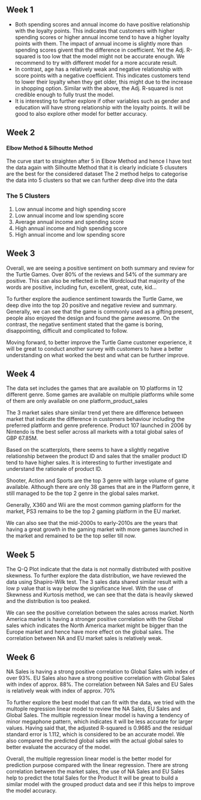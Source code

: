 ## Week 1

- Both spending scores and annual income do have positive relationship with the loyalty points. This indicates that customers with higher spending scores or higher annual income tend to have a higher loyalty points with them. The impact of annual income is slightly more than spending scores givent that the difference in coefficient. Yet the Adj. R-squared is too low that the model might not be accurate enough. We recommend to try with different model for a more accurate result.
- In contrast, age has a relatively weak and negative relationship with score points with a negative coefficient. This indicates customers tend to lower their loyalty when they get older, this might due to the increase in shopping option. Similar with the above, the Adj. R-squared is not credible enough to fully trust the model.
- It is interesting to further explore if other variables such as gender and education will have strong relationship with the loyalty points. It will be good to also explore other model for better accuracy.



## Week 2

#### Elbow Method & Silhoutte Method
The curve start to straighten after 5 in Elbow Method and hence I have test the data again with Silhoutte Method that it is clearly indiciate 5 clusuters are the best for the considered dataset
The 2 method helps to categorise the data into 5 clusters so that we can further deep dive into the data

### The 5 Clusters
1. Low annual income and high spending score
2. Low annual income and low spending score
3. Average annual income and spending score
4. High annual income and high spending score
5. High annual income and low spending score



## Week 3

Overall, we are seeing a positive sentiment on both summary and review for the Turtle Games. Over 80% of the reviews and 54% of the summary are positive. This can also be reflected in the Wordcloud that majority of the words are positive, including fun, excellent, great, cute, kid...

To further explore the audience sentiment towards the Turtle Game, we deep dive into the top 20 positive and negative review and summary. Generally, we can see that the game is commonly used as a gifting present, people also enjoyed the design and found the game awesome. On the contrast, the negative sentiment stated that the game is boring, disappointing, difficult and complicated to follow.

Moving forward, to better improve the Turtle Game customer experience, it will be great to conduct another survey with customers to have a better understanding on what worked the best and what can be further improve.



## Week 4

The data set includes the games that are available on 10 platforms in 12 different genre. Some games are available on multiple platforms while some of them are only available on one platform_product_sales

The 3 market sales share similar trend yet there are difference between market that indicate the difference in customers behaviour including the preferred platform and genre preference. Product 107 launched in 2006 by Nintendo is the best seller across all markets with a total global sales of GBP 67.85M.

Based on the scatterplots, there seems to have a slightly negative relationship between the product ID and sales that the smaller product ID tend to have higher sales. It is interesting to further investigate and understand the rationale of product ID. 

Shooter, Action and Sports are the top 3 genre with large volume of game available. Although there are only 38 games that are in the Platform genre, it still managed to be the top 2 genre in the global sales market.

Generally, X360 and Wii are the most common gaming platform for the market, PS3 remains to be the top 2 gaming platform in the EU market.

We can also see that the mid-2000s to early-2010s are the years that having a great growth in the gaming market with more games launched in the market and remained to be the top seller till now.



## Week 5

The Q-Q Plot indicate that the data is not normally distributed with positive skewness. 
To further explore the data distribution, we have reviewed the data using Shapiro-Wilk test. The 3 sales data shared similar result with a low p value that is way below the significance level. 
With the use of Skewness and Kurtosis method, we can see that the data is heavily skewed and the distribution is too peaked. 

We can see the positive correlation between the sales across market. 
North America market is having a stronger positive correlation with the Global sales which indicates the North America market might be bigger than the Europe market and hence have more effect on the global sales.
The correlation between NA and EU market sales is relatively weak.



## Week 6

NA Sales is having a strong positive correlation to Global Sales with index of over 93%. EU Sales also have a strong positive correlation with Global Sales with index of approx. 88%. The correlation between NA Sales and EU Sales is relatively weak with index of approx. 70%

To further explore the best model that can fit with the data, we tried with the multople regression linear model to review the NA Sales, EU Sales and Global Sales. The multiple regression linear model is having a tendency of minor megaphone pattern, which indicates it will be less accurate for larger values.
Having said that, the adjusted R-squared is 0.9685 and the residual standard error is 1.112, which is considered to be an accurate model. 
We also compared the predicted global sales with the actual global sales to better evaluate the accuracy of the model.

Overall, the multiple regression linear model is the better model for prediction purpose compared with the linear regression. There are strong correlation between the market sales, the use of NA Sales and EU Sales help to predict the total Sales for the Product
It will be great to build a similar model with the grouped product data and see if this helps to improve the model accuracy. 


